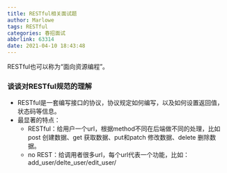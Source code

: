 ```yaml
---
title: RESTful相关面试题
author: Marlowe
tags: RESTful
categories: 春招面试
abbrlink: 63314
date: 2021-04-10 18:43:48
---
```

RESTful也可以称为“面向资源编程”。
<!--more-->

### 谈谈对RESTful规范的理解

* RESTful是一套编写接口的协议，协议规定如何编写，以及如何设置返回值，状态码等信息。
* 最显著的特点：
    * RESTful：给用户一个url，根据method不同在后端做不同的处理，比如post 创建数据、get 获取数据、put和patch 修改数据、delete 删除数据。
    * no REST：给调用者很多url，每个url代表一个功能，比如：add_user/delte_user/edit_user/



